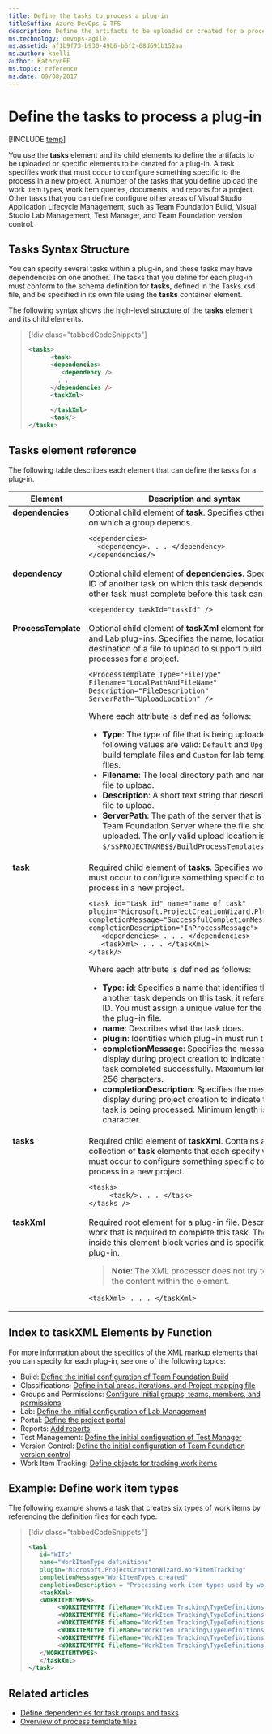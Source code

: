 ```yaml
---
title: Define the tasks to process a plug-in
titleSuffix: Azure DevOps & TFS
description: Define the artifacts to be uploaded or created for a process template plug-in for Team Foundation Server 
ms.technology: devops-agile
ms.assetid: af1b9f73-b930-49b6-b6f2-68d691b152aa
ms.author: kaelli
author: KathrynEE
ms.topic: reference
ms.date: 09/08/2017
---
```


# Define the tasks to process a plug-in

[!INCLUDE [temp](../../includes/customization-phase-0-and-1-plus-version-header.md)]

<a name="top"></a>

You use the **tasks** element and its child elements to define the artifacts to be uploaded or specific elements to be created for a plug-in. A task specifies work that must occur to configure something specific to the process in a new project. A number of the tasks that you define upload the work item types, work item queries, documents, and reports for a project. Other tasks that you can define configure other areas of Visual Studio Application Lifecycle Management, such as Team Foundation Build, Visual Studio Lab Management, Test Manager, and Team Foundation version control.

<a name="syntax"></a>

## Tasks Syntax Structure

You can specify several tasks within a plug-in, and these tasks may have dependencies on one another. The tasks that you define for each plug-in must conform to the schema definition for **tasks**, defined in the Tasks.xsd file, and be specified in its own file using the **tasks** container element.

The following syntax shows the high-level structure of the **tasks** element and its child elements.

> [!div class="tabbedCodeSnippets"]
>
> ```XML
> <tasks>
>       <task>
>       <dependencies>
>          <dependency />
>         . . .
>       </dependencies />
>       <taskXml>
>         . . .
>       </taskXml>
>       <task/>
> </tasks>
> ```

<a name="elements"></a>

## Tasks element reference

The following table describes each element that can define the tasks for a plug-in.

<table>
<tr><th>Element</th><th>Description and syntax</th></tr>
<tbody valign="top">
<tr>
<td><strong>dependencies</strong></td>
<td>Optional child element of <strong>task</strong>. Specifies other groups on which a group depends.
<pre><code>&lt;dependencies&gt;
  &lt;dependency&gt;. . . &lt;/dependency&gt;
&lt;/dependencies/&gt;
</code></pre>
</td>
</tr>
<tr><td><strong>dependency</strong></td>
<td>Optional child element of <strong>dependencies</strong>. Specifies the ID of another task on which this task depends. The other task must complete before this task can start.
<pre><code>&lt;dependency taskId="taskId" /&gt;
</code></pre>
</td>
</tr>

<tr><td><strong>ProcessTemplate</strong></td>
<td>Optional child element of <strong>taskXml</strong> element for the Build and Lab plug-ins. Specifies the name, location, and destination of a file to upload to support build processes for a project.
<pre><code>&lt;ProcessTemplate Type="FileType" Filename="LocalPathAndFileName"
Description="FileDescription" ServerPath="UploadLocation" /&gt;
</code></pre>
<p>Where each attribute is defined as follows:</p>
<ul>
<li><strong>Type</strong>: The type of file that is being uploaded. The following values are valid: <code>Default</code> and <code>Upgrade</code> for build template files and <code>Custom</code> for lab template files.</li>
<li><strong>Filename</strong>: The local directory path and name of the file to upload.</li>
<li><strong>Description</strong>: A short text string that describes the file to upload.</li>
<li><strong>ServerPath</strong>: The path of the server that is running Team Foundation Server where the file should be uploaded. The only valid upload location is <code>$/$$PROJECTNAME$$/BuildProcessTemplates</code>.</li></ul>
</td>
</tr>

<tr><td><strong>task</strong></td>
<td>Required child element of <strong>tasks</strong>. Specifies work that must occur to configure something specific to the process in a new project.

<pre><code>&lt;task id="task id" name="name of task"     plugin="Microsoft.ProjectCreationWizard.PluginName"
completionMessage="SuccessfulCompletionMessage"
completionDescription="InProcessMessage"&gt;
   &lt;dependencies&gt; . . . &lt;/dependencies&gt;
   &lt;taskXml&gt; . . . &lt;/taskXml&gt;
&lt;/task/&gt;
</code></pre>

<p>Where each attribute is defined as follows:</p>
<ul>
<li><strong>Type</strong>: <strong>id</strong>: Specifies a name that identifies the task. If another task depends on this task, it references this ID. You must assign a unique value for the ID within the plug-in file.</li>
<li><strong>name</strong>: Describes what the task does.</li>
<li><strong>plugin</strong>: Identifies which plug-in must run this task.</li>
<li><strong>completionMessage</strong>: Specifies the message to display during project creation to indicate that the task completed successfully. Maximum length is 256 characters.</li>
<li><strong>completionDescription</strong>: Specifies the message to display during project creation to indicate that the task is being processed. Minimum length is 1 character.</li>
</ul>

</td>
</tr>

<tr><td><strong>tasks</strong></td>
<td>Required child element of <strong>taskXml</strong>. Contains a collection of <strong>task</strong> elements that each specify work that must occur to configure something specific to the process in a new project.
<pre><code>&lt;tasks&gt;
     &lt;task/&gt;. . . &lt;/task&gt;
&lt;/tasks /&gt;
</code></pre>
</td>
</tr>

<tr><td><strong>taskXml</strong></td>
<td>Required root element for a plug-in file. Describes the work that is required to complete this task. The XML inside this element block varies and is specific to each plug-in.
<blockquote><strong>Note:</strong> The XML processor does not try to validate the content within the element.
</blockquote>
<pre><code>&lt;taskXml&gt; . . . &lt;/taskXml&gt;
</code></pre>
</td>
</tr>
</tbody>
</table>

<a name="index"></a>

## Index to taskXML Elements by Function

For more information about the specifics of the XML markup elements that you can specify for each plug-in, see one of the following topics:

- Build: [Define the initial configuration of Team Foundation Build](define-initial-configuration-build.md)
- Classifications: [Define initial areas, iterations, and Project mapping file](define-classification-plug-in.md)
- Groups and Permissions: [Configure initial groups, teams, members, and permissions](configure-initial-groups-teams-members-permissions.md)
- Lab: [Define the initial configuration of Lab Management](define-initial-configuration-lab-management.md)
- Portal: [Define the project portal](define-project-portal-plug-in.md)
- Reports: [Add reports](add-reports-to-the-process-template.md)
- Test Management: [Define the initial configuration of Test Manager](define-initial-configuration-test-manager.md)
- Version Control: [Define the initial configuration of Team Foundation version control](define-initial-configuration-version-control.md)
- Work Item Tracking: [Define objects for tracking work items](define-objects-track-work-items-plug-in.md)

<a name="example"></a>

## Example: Define work item types

The following example shows a task that creates six types of work items by referencing the definition files for each type.

> [!div class="tabbedCodeSnippets"]
>
> ```XML
> <task
>    id="WITs"
>    name="WorkItemType definitions"
>    plugin="Microsoft.ProjectCreationWizard.WorkItemTracking"
>    completionMessage="WorkItemTypes created"
>    completionDescription = "Processing work item types used by work item tracking">
>    <taskXml>
>    <WORKITEMTYPES>
>         <WORKITEMTYPE fileName="WorkItem Tracking\TypeDefinitions\Bug.xml" />
>         <WORKITEMTYPE fileName="WorkItem Tracking\TypeDefinitions\SharedStep.xml" />
>         <WORKITEMTYPE fileName="WorkItem Tracking\TypeDefinitions\Task.xml" />
>         <WORKITEMTYPE fileName="WorkItem Tracking\TypeDefinitions\TestCase.xml" />
>         <WORKITEMTYPE fileName="WorkItem Tracking\TypeDefinitions\UserStory.xml" />
>         <WORKITEMTYPE fileName="WorkItem Tracking\TypeDefinitions\Issue.xml" />
>    </WORKITEMTYPES>
>    </taskXml>
> </task>
> ```

## Related articles

- [Define dependencies for task groups and tasks](define-dependencies-plug-ins-groups-tasks.md)
- [Overview of process template files](overview-process-template-files.md)
